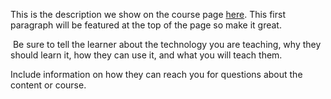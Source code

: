 This is the description we show on the course page [here](https://lab.github.com/IgnatiusHarlow/phyton-3.8). This first paragraph will be featured at the top of the page so make it great.
​

​
Be sure to tell the learner about the technology you are teaching, why they should learn it, how they can use it, and what you will teach them.
​


Include information on how they can reach you for questions about the content or course. 